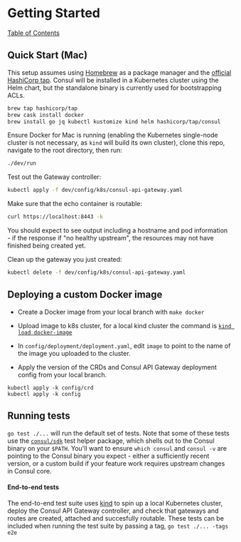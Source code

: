 # Getting Started

[Table of Contents](./README.md)

## Quick Start (Mac)

This setup assumes using [Homebrew](https://brew.sh/) as a package manager and the [official HashiCorp tap](https://github.com/hashicorp/homebrew-tap). Consul will be installed in a Kubernetes cluster using the Helm chart, but the standalone binary is currently used for bootstrapping ACLs.

```bash
brew tap hashicorp/tap
brew cask install docker
brew install go jq kubectl kustomize kind helm hashicorp/tap/consul
```

Ensure Docker for Mac is running (enabling the Kubernetes single-node cluster is not necessary, as `kind` will build its own cluster), clone this repo, navigate to the root directory, then run:

```bash
./dev/run
```

Test out the Gateway controller:

```bash
kubectl apply -f dev/config/k8s/consul-api-gateway.yaml
```

Make sure that the echo container is routable:

```bash
curl https://localhost:8443 -k
```

You should expect to see output including a hostname and pod information - if the response if "no healthy upstream", the resources may not have finished being created yet.

Clean up the gateway you just created:

```bash
kubectl delete -f dev/config/k8s/consul-api-gateway.yaml
```

## Deploying a custom Docker image

- Create a Docker image from your local branch with `make docker`

- Upload image to k8s cluster, for a local kind cluster the command is [`kind load docker-image`](https://kind.sigs.k8s.io/docs/user/quick-start/#loading-an-image-into-your-cluster)

- In `config/deployment/deployment.yaml`, edit `image` to point to the name of the image you uploaded to the cluster.

- Apply the version of the CRDs and Consul API Gateway deployment config from your local branch.
```
kubectl apply -k config/crd
kubectl apply -k config
```

## Running tests

`go test ./...` will run the default set of tests. Note that some of these tests use the [`consul/sdk`](https://github.com/hashicorp/consul/tree/main/sdk) test helper package, which shells out to the Consul binary on your `$PATH`. You'll want to ensure `which consul` and `consul -v` are pointing to the Consul binary you expect - either a sufficiently recent version, or a custom build if your feature work requires upstream changes in Consul core.

#### End-to-end tests

The end-to-end test suite uses [kind](https://kind.sigs.k8s.io/) to spin up a local Kubernetes cluster, deploy the Consul API Gateway controller, and check that gateways and routes are created, attached and succesfully routable. These tests can be included when running the test suite by passing a tag, `go test ./... -tags e2e`
